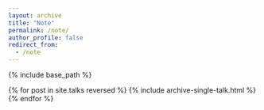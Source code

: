 ```yaml
---
layout: archive
title: "Note"
permalink: /note/
author_profile: false
redirect_from:
  - /note
---
```


{% include base_path %}


<!-- include all .md files -->
{% for post in site.talks reversed %}
  {% include archive-single-talk.html %}
{% endfor %}
